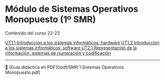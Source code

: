 # Módulo de Sistemas Operativos Monopuesto (1º SMR)

Contenido del curso 22-23

[UT1.1 Introducción a los sistemas informáticos: hardware](/ut01.1.md)
[UT1.2 Introducción a los sistemas informáticos: software ](/ut01.2.md)
[UT2.1 Representación de la información: sistemas de numeración y codificación ](/ut02.1.md)

----

📕 [Guía didáctica en PDF](/pdf/SMR 1 Sistemas Operativos Monopuesto.pdf)
